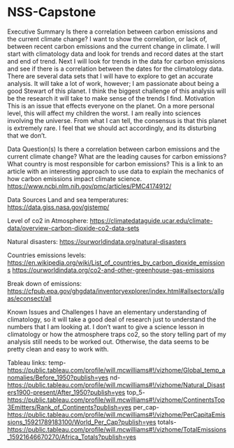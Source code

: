# NSS-Capstone
Executive Summary
Is there a correlation between carbon emissions and the current climate change? I want to show the correlation, or lack of, between recent carbon emissions and the current change in climate. I will start with climatology data and look for trends and record dates at the start and end of trend. Next I will look for trends in the data for carbon emissions and see if there is a correlation between the dates for the climatology data. There are several data sets that I will have to explore to get an accurate analysis. It will take a lot of work, however; I am passionate about being a good Stewart of this planet. I think the biggest challenge of this analysis will be the research it will take to make sense of the trends I find. 
Motivation
This is an issue that effects everyone on the planet. On a more personal level, this
 will affect my children the worst. I am really into sciences involving the universe. From what I can tell, the consensus is that this planet is extremely rare. I feel that we should act accordingly, and its disturbing that we don’t. 

Data Question(s)
Is there a correlation between carbon emissions and the current climate change? What are the leading causes for carbon emissions? What country is most responsible for carbon emissions? 
This is a link to an article with an interesting approach to use data to explain the mechanics of how carbon emissions impact climate science.
https://www.ncbi.nlm.nih.gov/pmc/articles/PMC4174912/


Data Sources
Land and sea temperatures: 	https://data.giss.nasa.gov/gistemp/

Level of co2 in Atmosphere:	https://climatedataguide.ucar.edu/climate-data/overview-carbon-dioxide-co2-data-sets

Natural disasters:	https://ourworldindata.org/natural-disasters

Countries emissions levels: https://en.wikipedia.org/wiki/List_of_countries_by_carbon_dioxide_emissions	
	https://ourworldindata.org/co2-and-other-greenhouse-gas-emissions

Break down of emissions:
https://cfpub.epa.gov/ghgdata/inventoryexplorer/index.html#allsectors/allgas/econsect/all



Known Issues and Challenges
I have an elementary understanding of climatology, so it will take a good deal of research just to understand the numbers that I am looking at. I don’t want to give a science lesson in climatology or how the atmosphere traps co2, so the story telling part of my analysis still needs to be worked out. Otherwise, the data seems to be pretty clean and easy to work with.

Tableau links:
temp-https://public.tableau.com/profile/will.mcwilliams#!/vizhome/Global_temp_anomalies/Before_1950?publish=yes
nd-https://public.tableau.com/profile/will.mcwilliams#!/vizhome/Natural_Disasters1900-present/After_1950?publish=yes
top_5-https://public.tableau.com/profile/will.mcwilliams#!/vizhome/ContinentsTop3Emitters/Rank_of_Continents?publish=yes
per_cap-https://public.tableau.com/profile/will.mcwilliams#!/vizhome/PerCapitaEmissions_15921789183100/World_Per_Cap?publish=yes
totals-https://public.tableau.com/profile/will.mcwilliams#!/vizhome/TotalEmissions_15921646670270/Africa_Totals?publish=yes
